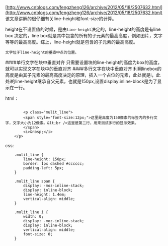 [http://www.cnblogs.com/fengzheng126/archive/2012/05/18/2507632.html](http://www.cnblogs.com/fengzheng126/archive/2012/05/18/2507632.html)
该文章讲解的很仔细有关line-height和font-size的计算。

height在不设置值的时候，是由`line-height`决定的，line-height的高度是有line box 决定的，line box就是其中包含的所有的子元素的最高高度，例如图片，文字等等的最高高度。综上，line-height就是包含的子元素的最高高度。

`文字位于line-height的垂直中点的位置。`

####单行文字在块中垂直对齐
只需要设置块的line-height的高度为box的高度，就可以实现文字在块中的垂直对齐
####多行文字在块中垂直对齐
利用linebox的高度是由其子元素的最高高度决定的原理，插入一个占位的元素，此处就是i，此处i的line-height继承自父元素，也就是150px,设置display:inline-block是为了显示在一行。

html：

```

		<p class="mulit_line">
        <span style="font-size:12px;">这里是高度为150像素的标签内的多行文字，文字大小为12像素。&lt;br />这里是第二行，用来测试多行的显示效果。
        </span>
        <i>&nbsp;</i>
    </p>

```
css:

```
    .mulit_line {
        line-height: 150px;
        border: 1px dashed #cccccc;
        padding-left: 5px;
    }
    
    .mulit_line span {
        display: -moz-inline-stack;
        display: inline-block;
        line-height: 1.4em;
        vertical-align: middle;
    }
    
    .mulit_line i {
        width: 0;
        display: -moz-inline-stack;
        display: inline-block;
        vertical-align: middle;
        font-size: 0;
    }

```